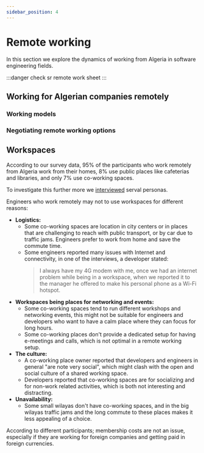 ```yaml
---
sidebar_position: 4
---
```


# Remote working

In this section we explore the dynamics of working from Algeria in software engineering fields.

:::danger
check sr remote work sheet
:::

## Working for Algerian companies remotely


### Working models
### Negotiating remote working options

<!-- ## Working for foreign companies remotely from Algeria
### Finding jobs
### Legal framework
Company side
Algerian side? Auto-entrepreneur? EURL?
### Receiving wages
Tax declaration & Insurance?

## TBD: have a title

Why would some Algerian engineers prefer to work for a foreign company remotely?

What opportunities that brings to the country and for Algerians?

What challenges that brings to the country? Imbalance in salaries, talents flea for remote, khadma f noir... -->

## Workspaces

According to our survey data, 95% of the participants who work remotely from Algeria work from their homes, 8% use public places like cafeterias and libraries, and only 7% use co-working spaces.

To investigate this further more we [interviewed](/docs/appendix/raw-interviews) serval personas.

Engineers who work remotely may not to use workspaces for different reasons:

- **Logistics:** 
  - Some co-working spaces are location in city centers or in places that are challenging to reach with public transport, or by car due to traffic jams. Engineers prefer to work from home and save the commute time.
  - Some engineers reported many issues with Internet and connectivity, in one of the interviews, a developer stated:
    > I always have my 4G modem with me, once we had an internet problem while being in a workspace, when we reported it to the manager he offered to make his personal phone as a Wi-Fi hotspot.
- **Workspaces being places for networking and events:**
  - Some co-working spaces tend to run different workshops and networking events, this might not be suitable for engineers and developers who want to have a calm place where they can focus for long hours.
  - Some co-working places don't provide a dedicated setup for having e-meetings and calls, which is not optimal in a remote working setup.
- **The culture:**
  - A co-working place owner reported that developers and engineers in general "are note very social", which might clash with the open and social culture of a shared working space.
  - Developers reported that co-working spaces are for socializing and for non-work related activities, which is both not interesting and distracting.
- **Unavailability:**
  - Some small wilayas don't have co-working spaces, and in the big wilayas traffic jams and the long commute to these places makes it less appealing of a choice.

According to different participants; membership costs are not an issue, especially if they are working for foreign companies and getting paid in foreign currencies.


